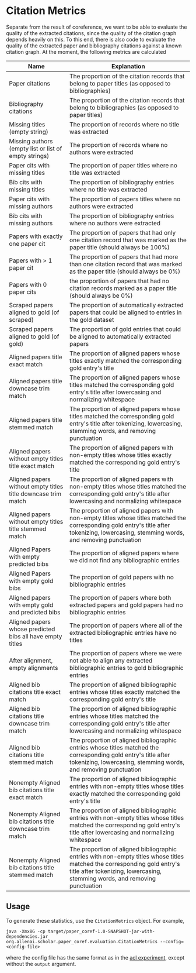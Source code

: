 # Citation Metrics #

Separate from the result of coreference, we want to be able to evaluate the quality of the extracted citations, since the quality of the citation graph depends heavily on this. To this end, there is also code to evaluate the quality of the extracted paper and bibliography citations against a known citation graph. At the moment, the following metrics are calculated

| Name | Explanation |
| ---- | ----------- |
| Paper citations | The proportion of the citation records that belong to paper titles (as opposed to bibliographies) |
| Bibliography citations | The proportion of the citation records that belong to bibliographies (as opposed to paper titles) |
| Missing titles (empty string) | The proportion of records where no title was extracted |
| Missing authors (empty list or list of empty strings) | The proportion of records where no authors were extracted |
| Paper cits with missing titles | The proportion of paper titles where no title was extracted |
| Bib cits with missing titles | The proportion of bibliography entries where no title was extracted |
| Paper cits with missing authors | The proportion of papers titles where no authors were extracted |
| Bib cits with missing authors | The proportion of bibliography entries where no authors were extracted |
| Papers with exactly one paper cit | The proportion of papers that had only one citation record that was marked as the paper title (should always be 100%) |
| Papers with > 1 paper cit | The proportion of papers that had more than one citation record that was marked as the paper title (should always be 0%) |
| Papers with 0 paper cits | the proportion of papers that had no citation records marked as a paper title (should always be 0%) |
| Scraped papers aligned to gold (of scraped) | The proportion of automatically extracted papers that could be aligned to entries in the gold dataset |
| Scraped papers aligned to gold (of gold) | The proportion of gold entries that could be aligned to automatically extracted papers |
| Aligned papers title exact match | The proportion of aligned papers whose titles exactly matched the corresponding gold entry's title |
| Aligned papers title downcase trim match | The proportion of aligned papers whose titles matched the corresponding gold entry's title after lowercasing and normalizing whitespace |
| Aligned papers title stemmed match | The proportion of aligned papers whose titles matched the corresponding gold entry's title after tokenizing, lowercasing, stemming words, and removing punctuation |
| Aligned papers without empty titles title exact match | The proportion of aligned papers with non-empty titles whose titles exactly matched the corresponding gold entry's title |
| Aligned papers without empty titles title downcase trim match | The proportion of aligned papers with non-empty titles whose titles matched the corresponding gold entry's title after lowercasing and normalizing whitespace |
| Aligned papers without empty titles title stemmed match | The proportion of aligned papers with non-empty titles whose titles matched the corresponding gold entry's title after tokenizing, lowercasing, stemming words, and removing punctuation |
| Aligned Papers with empty predicted bibs | The proportion of aligned papers where we did not find any bibliographic entries |
| Aligned Papers with empty gold bibs | The proportion of gold papers with no bibliographic entries |
| Aligned papers with empty gold and predicted bibs | The proportion of papers where both extracted papers and gold papers had no bibliographic entries |
| Aligned papers whose predicted bibs all have empty titles | The proportion of papers where all of the extracted bibliographic entries have no titles |
| After alignment, empty alignments | The proportion of papers where we were not able to align any extracted bibliographic entries to gold bibliographic entries |
| Aligned bib citations title exact match | The proportion of aligned bibliographic entries whose titles exactly matched the corresponding gold entry's title |
Aligned bib citations title downcase trim match | The proportion of aligned bibliographic entries whose titles matched the corresponding gold entry's title after lowercasing and normalizing whitespace |
Aligned bib citations title stemmed match | The proportion of aligned bibliographic entries whose titles matched the corresponding gold entry's title after tokenizing, lowercasing, stemming words, and removing punctuation |
Nonempty Aligned bib citations title exact match | The proportion of aligned bibliographic entries with non-empty titles whose titles exactly matched the corresponding gold entry's title |
Nonempty Aligned bib citations title downcase trim match | The proportion of aligned bibliographic entries with non-empty titles whose titles matched the corresponding gold entry's title after lowercasing and normalizing whitespace |
Nonempty Aligned bib citations title stemmed match | The proportion of aligned bibliographic entries with non-empty titles whose titles matched the corresponding gold entry's title after tokenizing, lowercasing, stemming words, and removing punctuation |


## Usage ##

To generate these statistics, use the ```CitationMetrics``` object. For example,

```
java -Xmx8G -cp target/paper_coref-1.0-SNAPSHOT-jar-with-dependencies.jar org.allenai.scholar.paper_coref.evaluation.CitationMetrics --config=<config-file>
```

where the config file has the same format as in the [acl experiment](docs/usage/coreference/acl_paper_coference.md), except without the ```output``` argument.